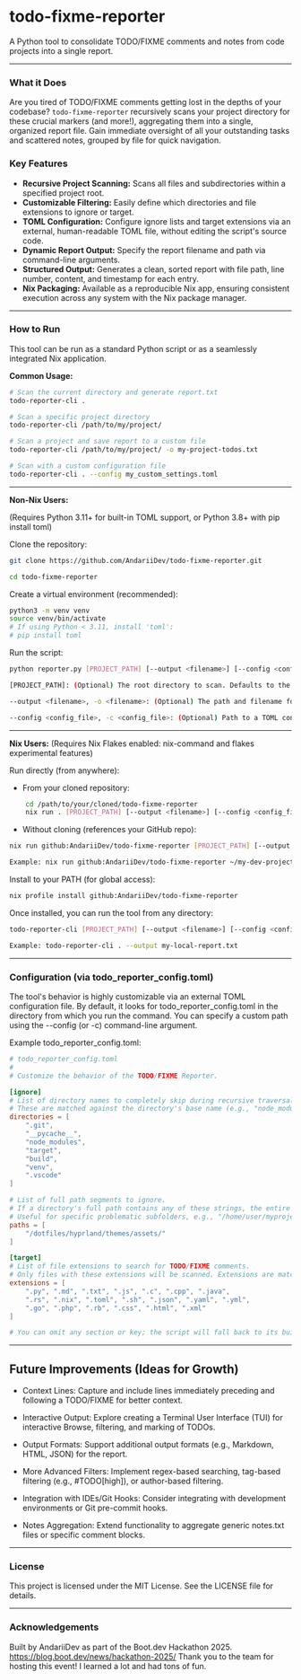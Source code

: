 # todo-fixme-reporter

A Python tool to consolidate TODO/FIXME comments and notes from code projects into a single report.

---

### What it Does

Are you tired of TODO/FIXME comments getting lost in the depths of your codebase? `todo-fixme-reporter` recursively scans your project directory for these crucial markers (and more!), aggregating them into a single, organized report file. Gain immediate oversight of all your outstanding tasks and scattered notes, grouped by file for quick navigation.

### Key Features

* **Recursive Project Scanning:** Scans all files and subdirectories within a specified project root.
* **Customizable Filtering:** Easily define which directories and file extensions to ignore or target.
* **TOML Configuration:** Configure ignore lists and target extensions via an external, human-readable TOML file, without editing the script's source code.
* **Dynamic Report Output:** Specify the report filename and path via command-line arguments.
* **Structured Output:** Generates a clean, sorted report with file path, line number, content, and timestamp for each entry.
* **Nix Packaging:** Available as a reproducible Nix app, ensuring consistent execution across any system with the Nix package manager.

---

### How to Run

This tool can be run as a standard Python script or as a seamlessly integrated Nix application.

**Common Usage:**

```bash
# Scan the current directory and generate report.txt
todo-reporter-cli .

# Scan a specific project directory
todo-reporter-cli /path/to/my/project/

# Scan a project and save report to a custom file
todo-reporter-cli /path/to/my/project/ -o my-project-todos.txt

# Scan with a custom configuration file
todo-reporter-cli . --config my_custom_settings.toml
```

---

**Non-Nix Users:**

(Requires Python 3.11+ for built-in TOML support, or Python 3.8+ with pip install toml)

Clone the repository:
```bash
git clone https://github.com/AndariiDev/todo-fixme-reporter.git

cd todo-fixme-reporter
```

Create a virtual environment (recommended):

```bash
python3 -m venv venv
source venv/bin/activate
# If using Python < 3.11, install 'toml':
# pip install toml
```

Run the script:
```bash
python reporter.py [PROJECT_PATH] [--output <filename>] [--config <config_file>]

[PROJECT_PATH]: (Optional) The root directory to scan. Defaults to the current working directory.

--output <filename>, -o <filename>: (Optional) The path and filename for the generated report. Defaults to todo_report.txt in the current working directory.

--config <config_file>, -c <config_file>: (Optional) Path to a TOML configuration file. Defaults to todo_reporter_config.toml in the current working directory.
```

---

**Nix Users:**
(Requires Nix Flakes enabled: nix-command and flakes experimental features)

Run directly (from anywhere):

- From your cloned repository:
```bash
    cd /path/to/your/cloned/todo-fixme-reporter
    nix run . [PROJECT_PATH] [--output <filename>] [--config <config_file>]
```

- Without cloning (references your GitHub repo):
```bash
nix run github:AndariiDev/todo-fixme-reporter [PROJECT_PATH] [--output <filename>] [--config <config_file>]

Example: nix run github:AndariiDev/todo-fixme-reporter ~/my-dev-project -o ~/my-dev-project/project-todos.txt
```

Install to your PATH (for global access):

```bash
nix profile install github:AndariiDev/todo-fixme-reporter
```

Once installed, you can run the tool from any directory:
```bash
todo-reporter-cli [PROJECT_PATH] [--output <filename>] [--config <config_file>]

Example: todo-reporter-cli . --output my-local-report.txt
```
---

### Configuration (via todo_reporter_config.toml)

The tool's behavior is highly customizable via an external TOML configuration file. By default, it looks for todo_reporter_config.toml in the directory from which you run the command. You can specify a custom path using the --config (or -c) command-line argument.

Example todo_reporter_config.toml:
```TOML
# todo_reporter_config.toml
#
# Customize the behavior of the TODO/FIXME Reporter.

[ignore]
# List of directory names to completely skip during recursive traversal.
# These are matched against the directory's base name (e.g., "node_modules").
directories = [
    ".git",
    "__pycache__",
    "node_modules",
    "target",
    "build",
    "venv",
    ".vscode"
]

# List of full path segments to ignore.
# If a directory's full path contains any of these strings, the entire directory subtree will be skipped.
# Useful for specific problematic subfolders, e.g., "/home/user/myproject/assets/"
paths = [
    "/dotfiles/hyprland/themes/assets/"
]

[target]
# List of file extensions to search for TODO/FIXME comments.
# Only files with these extensions will be scanned. Extensions are matched case-insensitively.
extensions = [
    ".py", ".md", ".txt", ".js", ".c", ".cpp", ".java",
    ".rs", ".nix", ".toml", ".sh", ".json", ".yaml", ".yml",
    ".go", ".php", ".rb", ".css", ".html", ".xml"
]

# You can omit any section or key; the script will fall back to its built-in default values.
```

---

## Future Improvements (Ideas for Growth)

- Context Lines: Capture and include lines immediately preceding and following a TODO/FIXME for better context.

- Interactive Output: Explore creating a Terminal User Interface (TUI) for interactive Browse, filtering, and marking of TODOs.

- Output Formats: Support additional output formats (e.g., Markdown, HTML, JSON) for the report.

- More Advanced Filters: Implement regex-based searching, tag-based filtering (e.g., #TODO[high]), or author-based filtering.

- Integration with IDEs/Git Hooks: Consider integrating with development environments or Git pre-commit hooks.

- Notes Aggregation: Extend functionality to aggregate generic notes.txt files or specific comment blocks.

---

### License

This project is licensed under the MIT License. See the LICENSE file for details.

---

### Acknowledgements
Built by AndariiDev as part of the Boot.dev Hackathon 2025. https://blog.boot.dev/news/hackathon-2025/
Thank you to the team for hosting this event! I learned a lot and had tons of fun.